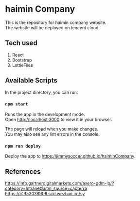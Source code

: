 # haimin Company

This is the repository for haimin company website. \
The website will be deployed on tencent cloud.

## Tech used
1. React
2. Bootstrap
3. LottieFiles

## Available Scripts

In the project directory, you can run:

### `npm start`

Runs the app in the development mode.\
Open [http://localhost:3000](http://localhost:3000) to view it in your browser.

The page will reload when you make changes.\
You may also see any lint errors in the console.

### `npm run deploy`

Deploy the app to https://jimmysoccer.github.io/haiminCompany.

## References

https://info.gartnerdigitalmarkets.com/axero-gdm-lp/?category=Intranet&utm_source=capterra \
https://c1953038906.scd.wezhan.cn/sy
